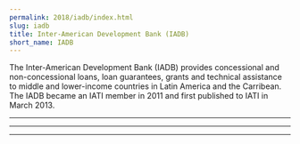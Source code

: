 ```yaml
---
permalink: 2018/iadb/index.html
slug: iadb
title: Inter-American Development Bank (IADB)
short_name: IADB
---
```


The Inter-American Development Bank (IADB) provides concessional and non-concessional loans, loan guarantees, grants and technical assistance to middle and lower-income countries in Latin America and the Carribean. The IADB became an IATI member in 2011 and first published to IATI in March 2013. 

---



---



---
